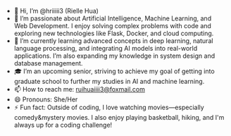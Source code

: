 - 👋 Hi, I’m @hriiiii3 (Rielle Hua)
- 👀 I’m passionate about Artificial Intelligence, Machine Learning, and Web Development. I enjoy solving complex problems with code and exploring new technologies like Flask, Docker, and cloud computing.
- 🌱 I’m currently learning advanced concepts in deep learning, natural language processing, and integrating AI models into real-world applications. I’m also expanding my knowledge in system design and database management.
- 🎓 I’m an upcoming senior, striving to achieve my goal of getting into graduate school to further my studies in AI and machine learning.
- 📫 How to reach me: ruihuaiiii3@foxmail.com 
- 😄 Pronouns: She/Her
- ⚡ Fun fact: Outside of coding, I love watching movies—especially comedy&mystery movies. I also enjoy playing basketball, hiking, and I'm always up for a coding challenge!

<!---
hriiiii3/hriiiii3 is a ✨ special ✨ repository because its `README.md` (this file) appears on your GitHub profile.
You can click the Preview link to take a look at your changes.
--->
